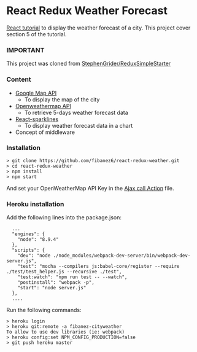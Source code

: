# React Redux Weather Forecast

[React tutorial](https://www.udemy.com/react-redux/) to display the weather forecast of a city.
This project cover section 5 of the tutorial.

### IMPORTANT

This project was cloned from [StephenGrider/ReduxSimpleStarter](https://github.com/StephenGrider/ReduxSimpleStarter)


### Content

* [Google Map API](https://developers.google.com/maps/) 
    - To display the map of the city
* [Openweathermap API](https://openweathermap.org/forecast5)
    - To retrieve 5-days weather forecast data
* [React-sparklines](https://www.npmjs.com/package/react-sparklines)
    - To display weather forecast data in a chart
* Concept of middleware

### Installation

```
> git clone https://github.com/fibanez6/react-redux-weather.git
> cd react-redux-weather
> npm install
> npm start
```

And set your OpenWeatherMap API Key in the [Ajax call Action](src/actions/index.js#L3) file.


### Heroku installation

Add the following lines into the package.json:
```
  ...
  "engines": {
    "node": "8.9.4"
  },
  "scripts": {
    "dev": "node ./node_modules/webpack-dev-server/bin/webpack-dev-server.js",
    "test": "mocha --compilers js:babel-core/register --require ./test/test_helper.js --recursive ./test",
    "test:watch": "npm run test -- --watch",
    "postinstall": "webpack -p",
    "start": "node server.js"
  },
  ....
```
Run the following commands:
```
> heroku login
> heroku git:remote -a fibanez-cityweather
To allow to use dev libraries (ie: webpack)
> heroku config:set NPM_CONFIG_PRODUCTION=false
> git push heroku master
```